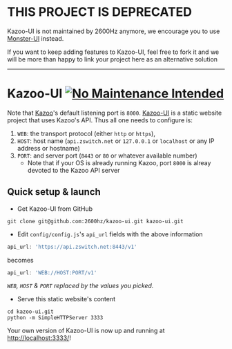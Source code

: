 # THIS PROJECT IS DEPRECATED

Kazoo-UI is not maintained by 2600Hz anymore, we encourage you to use [Monster-UI](https://github.com/2600hz/monster-ui) instead.

If you want to keep adding features to Kazoo-UI, feel free to fork it and we will be more than happy to link your project here as an alternative solution

---

# Kazoo-UI [![No Maintenance Intended](http://unmaintained.tech/badge.svg)](http://unmaintained.tech/)

Note that [Kazoo](https://github.com/2600hz/kazoo)'s default listening port is `8000`.
[Kazoo-UI](https://github.com/2600hz/kazoo-ui) is a static website project that uses Kazoo's API.
Thus all one needs to configure is:
1. `WEB`: the transport protocol (either `http` or `https`),
1. `HOST`: host name (`api.zswitch.net` or `127.0.0.1` or `localhost` or any IP address or hostname)
1. `PORT`: and server port (`8443` or `80` or whatever available number)
    * Note that if your OS is already running Kazoo, port `8000` is alreay devoted to the Kazoo API server

## Quick setup & launch

- Get Kazoo-UI from GitHub
```shell
git clone git@github.com:2600hz/kazoo-ui.git kazoo-ui.git
```

- Edit `config/config.js`'s `api_url` fields with the above information
```js
api_url: 'https://api.zswitch.net:8443/v1'
```
becomes
```js
api_url: 'WEB://HOST:PORT/v1'
```
*`WEB`, `HOST` & `PORT` replaced by the values you picked.*

- Serve this static website's content
```shell
cd kazoo-ui.git
python -m SimpleHTTPServer 3333
```

Your own version of Kazoo-UI is now up and running at [http://localhost:3333/](http://localhost:3333/)!
